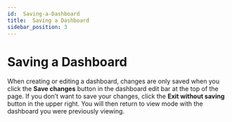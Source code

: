 ```yaml
---
id:  Saving-a-Dashboard
title:  Saving a Dashboard
sidebar_position: 3
---
```


#  Saving a Dashboard

When creating or editing a dashboard, changes are only saved when you click the **Save changes** button in the dashboard edit bar at the top of the page. If you don’t want to save your changes, click the **Exit without saving** button in the upper right. You will then return to view mode with the dashboard you were previously viewing.
